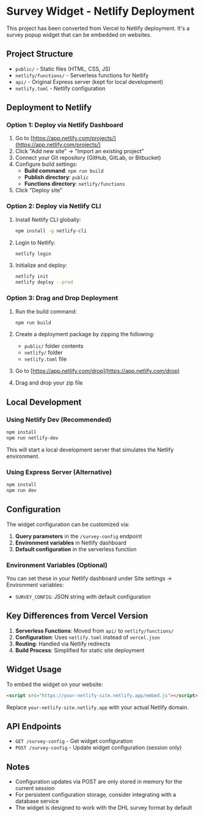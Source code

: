 # Survey Widget - Netlify Deployment

This project has been converted from Vercel to Netlify deployment. It's a survey popup widget that can be embedded on websites.

## Project Structure

- `public/` - Static files (HTML, CSS, JS)
- `netlify/functions/` - Serverless functions for Netlify
- `api/` - Original Express server (kept for local development)
- `netlify.toml` - Netlify configuration

## Deployment to Netlify

### Option 1: Deploy via Netlify Dashboard

1. Go to [https://app.netlify.com/projects/](https://app.netlify.com/projects/)
2. Click "Add new site" → "Import an existing project"
3. Connect your Git repository (GitHub, GitLab, or Bitbucket)
4. Configure build settings:
   - **Build command**: `npm run build`
   - **Publish directory**: `public`
   - **Functions directory**: `netlify/functions`
5. Click "Deploy site"

### Option 2: Deploy via Netlify CLI

1. Install Netlify CLI globally:
   ```bash
   npm install -g netlify-cli
   ```

2. Login to Netlify:
   ```bash
   netlify login
   ```

3. Initialize and deploy:
   ```bash
   netlify init
   netlify deploy --prod
   ```

### Option 3: Drag and Drop Deployment

1. Run the build command:
   ```bash
   npm run build
   ```

2. Create a deployment package by zipping the following:
   - `public/` folder contents
   - `netlify/` folder
   - `netlify.toml` file

3. Go to [https://app.netlify.com/drop](https://app.netlify.com/drop)
4. Drag and drop your zip file

## Local Development

### Using Netlify Dev (Recommended)

```bash
npm install
npm run netlify-dev
```

This will start a local development server that simulates the Netlify environment.

### Using Express Server (Alternative)

```bash
npm install
npm run dev
```

## Configuration

The widget configuration can be customized via:

1. **Query parameters** in the `/survey-config` endpoint
2. **Environment variables** in Netlify dashboard
3. **Default configuration** in the serverless function

### Environment Variables (Optional)

You can set these in your Netlify dashboard under Site settings → Environment variables:

- `SURVEY_CONFIG`: JSON string with default configuration

## Key Differences from Vercel Version

1. **Serverless Functions**: Moved from `api/` to `netlify/functions/`
2. **Configuration**: Uses `netlify.toml` instead of `vercel.json`
3. **Routing**: Handled via Netlify redirects
4. **Build Process**: Simplified for static site deployment

## Widget Usage

To embed the widget on your website:

```html
<script src="https://your-netlify-site.netlify.app/embed.js"></script>
```

Replace `your-netlify-site.netlify.app` with your actual Netlify domain.

## API Endpoints

- `GET /survey-config` - Get widget configuration
- `POST /survey-config` - Update widget configuration (session only)

## Notes

- Configuration updates via POST are only stored in memory for the current session
- For persistent configuration storage, consider integrating with a database service
- The widget is designed to work with the DHL survey format by default